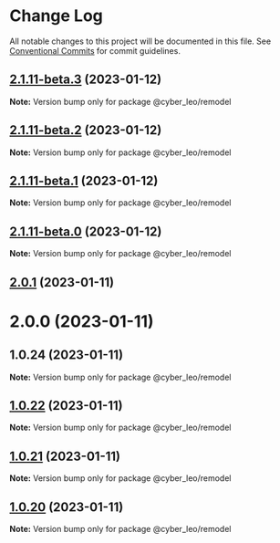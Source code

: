 # Change Log

All notable changes to this project will be documented in this file.
See [Conventional Commits](https://conventionalcommits.org) for commit guidelines.

## [2.1.11-beta.3](https://www.npmjs.com/compare/@cyber_leo/remodel@2.1.5...@cyber_leo/remodel@2.1.11-beta.3) (2023-01-12)

**Note:** Version bump only for package @cyber_leo/remodel





## [2.1.11-beta.2](https://www.npmjs.com/compare/@cyber_leo/remodel@2.1.5...@cyber_leo/remodel@2.1.11-beta.2) (2023-01-12)

**Note:** Version bump only for package @cyber_leo/remodel





## [2.1.11-beta.1](https://www.npmjs.com/compare/@cyber_leo/remodel@2.1.5...@cyber_leo/remodel@2.1.11-beta.1) (2023-01-12)

**Note:** Version bump only for package @cyber_leo/remodel





## [2.1.11-beta.0](https://www.npmjs.com/compare/@cyber_leo/remodel@2.1.5...@cyber_leo/remodel@2.1.11-beta.0) (2023-01-12)

**Note:** Version bump only for package @cyber_leo/remodel





## [2.0.1](https://www.npmjs.com/compare/@cyber_leo/remodel@1.0.22...@cyber_leo/remodel@2.0.1) (2023-01-11)



# 2.0.0 (2023-01-11)



## 1.0.24 (2023-01-11)

**Note:** Version bump only for package @cyber_leo/remodel





## [1.0.22](https://www.npmjs.com/compare/@cyber_leo/remodel@1.0.21...@cyber_leo/remodel@1.0.22) (2023-01-11)

**Note:** Version bump only for package @cyber_leo/remodel





## [1.0.21](https://www.npmjs.com/compare/@cyber_leo/remodel@1.0.20...@cyber_leo/remodel@1.0.21) (2023-01-11)

**Note:** Version bump only for package @cyber_leo/remodel





## [1.0.20](https://www.npmjs.com/compare/@cyber_leo/remodel@1.0.19...@cyber_leo/remodel@1.0.20) (2023-01-11)

**Note:** Version bump only for package @cyber_leo/remodel
